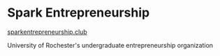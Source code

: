 # Spark Entrepreneurship

<a href="www.sparkentrepreneurship.club">sparkentrepreneurship.club</a>
<p>University of Rochester's undergraduate entrepreneurship organization</p>